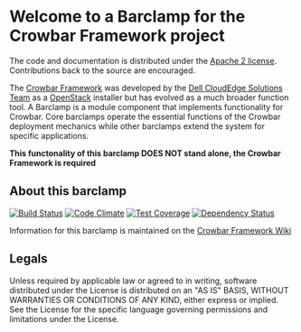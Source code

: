 Welcome to a Barclamp for the Crowbar Framework project
=======================================================

The code and documentation is distributed under the [Apache 2 license](http://www.apache.org/licenses/LICENSE-2.0.html).
Contributions back to the source are encouraged.

The [Crowbar Framework](https://github.com/crowbar/crowbar) was developed by the
[Dell CloudEdge Solutions Team](http://dell.com/openstack) as a [OpenStack](http://OpenStack.org) installer but has
evolved as a much broader function tool. A Barclamp is a module component that implements functionality for Crowbar.
Core barclamps operate the essential functions of the Crowbar deployment mechanics while other barclamps extend the
system for specific applications.

**This functonality of this barclamp DOES NOT stand alone, the Crowbar Framework is required**

About this barclamp
-------------------

[![Build Status](https://travis-ci.org/crowbar/barclamp-ceph.svg?branch=master)](https://travis-ci.org/crowbar/barclamp-ceph)
[![Code Climate](https://codeclimate.com/github/crowbar/barclamp-ceph/badges/gpa.svg)](https://codeclimate.com/github/crowbar/barclamp-ceph)
[![Test Coverage](https://codeclimate.com/github/crowbar/barclamp-ceph/badges/coverage.svg)](https://codeclimate.com/github/crowbar/barclamp-ceph)
[![Dependency Status](https://gemnasium.com/crowbar/barclamp-ceph.svg)](https://gemnasium.com/crowbar/barclamp-ceph)

Information for this barclamp is maintained on the [Crowbar Framework Wiki](https://github.com/crowbar/crowbar/wiki)

Legals
------

Unless required by applicable law or agreed to in writing, software distributed under the License is distributed on
an "AS IS" BASIS, WITHOUT WARRANTIES OR CONDITIONS OF ANY KIND, either express or implied. See the License for the
specific language governing permissions and limitations under the License.
